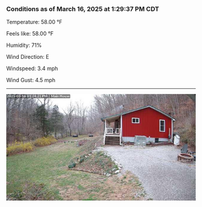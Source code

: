 ### Conditions as of March 16, 2025 at 1:29:37 PM CDT 

Temperature: 58.00 &deg;F

Feels like: 58.00 &deg;F

Humidity: 71%

Wind Direction: E

Windspeed: 3.4 mph

Wind Gust: 4.5 mph

---

<img src="./images/latest.jpeg"/>

